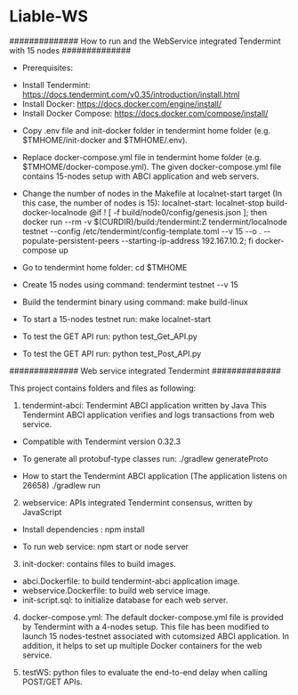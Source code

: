# Liable-WS

############## How to run and  the WebService integrated Tendermint with 15 nodes ##############

* Prerequisites: 
- Install Tendermint: https://docs.tendermint.com/v0.35/introduction/install.html
- Install Docker: https://docs.docker.com/engine/install/
- Install Docker Compose: https://docs.docker.com/compose/install/

* Copy .env file and init-docker folder in tendermint home folder (e.g. $TMHOME/init-docker and $TMHOME/.env).

* Replace docker-compose.yml file in tendermint home folder (e.g. $TMHOME/docker-compose.yml). The given docker-compose.yml file contains 15-nodes setup with ABCI application and web servers.

* Change the number of nodes in the Makefile at localnet-start target (In this case, the number of nodes is 15): 
localnet-start: localnet-stop build-docker-localnode
	@if ! [ -f build/node0/config/genesis.json ]; then docker run --rm -v $(CURDIR)/build:/tendermint:Z tendermint/localnode testnet --config /etc/tendermint/config-template.toml --v 15 --o . --populate-persistent-peers --starting-ip-address 192.167.10.2; fi
	docker-compose up

* Go to tendermint home folder: 
    cd $TMHOME

* Create 15 nodes using command: 
    tendermint testnet --v 15
    
* Build the tendermint binary using command: 
    make build-linux

* To start a 15-nodes testnet run: 
    make localnet-start

* To test the GET API run: python test_Get_API.py
* To test the GET API run: python test_Post_API.py


############## Web service integrated Tendermint ##############

This project contains folders and files as following:
1. tendermint-abci: Tendermint ABCI application written by Java
This Tendermint ABCI application verifies and logs transactions from web service. 
* Compatible with Tendermint version 0.32.3
* To generate all protobuf-type classes run:
./gradlew generateProto

* How to start the Tendermint ABCI application (The application listens on 26658)
./gradlew run

2. webservice: APIs integrated Tendermint consensus, written by JavaScript
* Install dependencies : npm install

* To run web service: npm start or node server

3. init-docker: contains files to build images.
- abci.Dockerfile: to build tendermint-abci application image.
- webservice.Dockerfile: to build web service image.
- init-script.sql: to initialize database for each web server.

4. docker-compose.yml: The default docker-compose.yml file is provided by Tendermint with a 4-nodes setup.
This file has been modified to launch 15 nodes-testnet associated with cutomsized ABCI application.
In addition, it helps to set up multiple Docker containers for the web service. 

5. testWS: python files to evaluate the end-to-end delay when calling POST/GET APIs.
